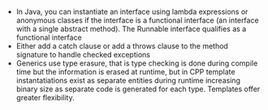 - In Java, you can instantiate an interface using lambda expressions or anonymous classes if the interface is a functional interface (an interface with a single abstract method). The Runnable interface qualifies as a functional interface 
- Either add a catch clause or add a throws clause to the method signature to handle checked exceptions
- Generics use type erasure, that is type checking is done during compile time but the information is erased at runtime, but in CPP template instantatiations exist as separate entities during runtime increasing binary size as separate code is generated for each type. Templates offer greater flexibility.
